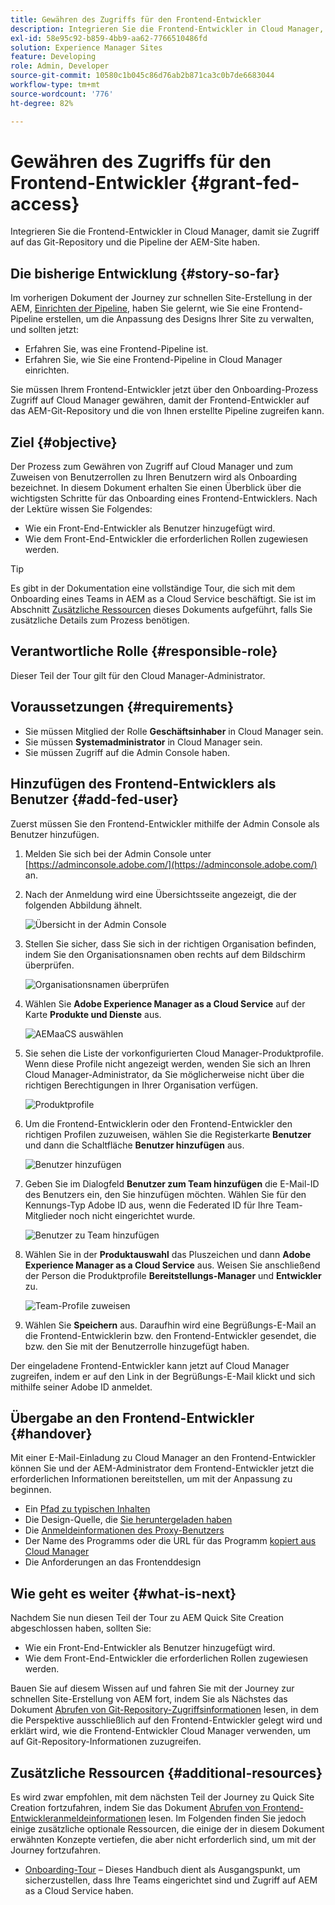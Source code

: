 ```yaml
---
title: Gewähren des Zugriffs für den Frontend-Entwickler
description: Integrieren Sie die Frontend-Entwickler in Cloud Manager, damit sie Zugriff auf das Git-Repository und die Pipeline der AEM-Site haben.
exl-id: 58e95c92-b859-4bb9-aa62-7766510486fd
solution: Experience Manager Sites
feature: Developing
role: Admin, Developer
source-git-commit: 10580c1b045c86d76ab2b871ca3c0b7de6683044
workflow-type: tm+mt
source-wordcount: '776'
ht-degree: 82%

---
```


# Gewähren des Zugriffs für den Frontend-Entwickler {#grant-fed-access}

Integrieren Sie die Frontend-Entwickler in Cloud Manager, damit sie Zugriff auf das Git-Repository und die Pipeline der AEM-Site haben.

## Die bisherige Entwicklung {#story-so-far}

Im vorherigen Dokument der Journey zur schnellen Site-Erstellung in der AEM, [Einrichten der Pipeline](pipeline-setup.md), haben Sie gelernt, wie Sie eine Frontend-Pipeline erstellen, um die Anpassung des Designs Ihrer Site zu verwalten, und sollten jetzt:

* Erfahren Sie, was eine Frontend-Pipeline ist.
* Erfahren Sie, wie Sie eine Frontend-Pipeline in Cloud Manager einrichten.

Sie müssen Ihrem Frontend-Entwickler jetzt über den Onboarding-Prozess Zugriff auf Cloud Manager gewähren, damit der Frontend-Entwickler auf das AEM-Git-Repository und die von Ihnen erstellte Pipeline zugreifen kann.

## Ziel {#objective}

Der Prozess zum Gewähren von Zugriff auf Cloud Manager und zum Zuweisen von Benutzerrollen zu Ihren Benutzern wird als Onboarding bezeichnet. In diesem Dokument erhalten Sie einen Überblick über die wichtigsten Schritte für das Onboarding eines Frontend-Entwicklers. Nach der Lektüre wissen Sie Folgendes:

* Wie ein Front-End-Entwickler als Benutzer hinzugefügt wird.
* Wie dem Front-End-Entwickler die erforderlichen Rollen zugewiesen werden.

>[!TIP]
>
>Es gibt in der Dokumentation eine vollständige Tour, die sich mit dem Onboarding eines Teams in AEM as a Cloud Service beschäftigt. Sie ist im Abschnitt [Zusätzliche Ressourcen](#additional-resources) dieses Dokuments aufgeführt, falls Sie zusätzliche Details zum Prozess benötigen.

## Verantwortliche Rolle {#responsible-role}

Dieser Teil der Tour gilt für den Cloud Manager-Administrator.

## Voraussetzungen {#requirements}

* Sie müssen Mitglied der Rolle **Geschäftsinhaber** in Cloud Manager sein.
* Sie müssen **Systemadministrator** in Cloud Manager sein.
* Sie müssen Zugriff auf die Admin Console haben.

## Hinzufügen des Frontend-Entwicklers als Benutzer {#add-fed-user}

Zuerst müssen Sie den Frontend-Entwickler mithilfe der Admin Console als Benutzer hinzufügen.

1. Melden Sie sich bei der Admin Console unter [https://adminconsole.adobe.com/](https://adminconsole.adobe.com/) an.

1. Nach der Anmeldung wird eine Übersichtsseite angezeigt, die der folgenden Abbildung ähnelt.

   ![Übersicht in der Admin Console](assets/admin-console.png)

1. Stellen Sie sicher, dass Sie sich in der richtigen Organisation befinden, indem Sie den Organisationsnamen oben rechts auf dem Bildschirm überprüfen.

   ![Organisationsnamen überprüfen](assets/correct-org.png)

1. Wählen Sie **Adobe Experience Manager as a Cloud Service** auf der Karte **Produkte und Dienste** aus.

   ![AEMaaCS auswählen](assets/select-aemaacs.png)

1. Sie sehen die Liste der vorkonfigurierten Cloud Manager-Produktprofile. Wenn diese Profile nicht angezeigt werden, wenden Sie sich an Ihren Cloud Manager-Administrator, da Sie möglicherweise nicht über die richtigen Berechtigungen in Ihrer Organisation verfügen.

   ![Produktprofile](assets/product-profiles.png)

1. Um die Frontend-Entwicklerin oder den Frontend-Entwickler den richtigen Profilen zuzuweisen, wählen Sie die Registerkarte **Benutzer** und dann die Schaltfläche **Benutzer hinzufügen** aus.

   ![Benutzer hinzufügen](assets/add-user.png)

1. Geben Sie im Dialogfeld **Benutzer zum Team hinzufügen** die E-Mail-ID des Benutzers ein, den Sie hinzufügen möchten. Wählen Sie für den Kennungs-Typ Adobe ID aus, wenn die Federated ID für Ihre Team-Mitglieder noch nicht eingerichtet wurde.

   ![Benutzer zu Team hinzufügen](assets/add-to-team.png)

1. Wählen Sie in der **Produktauswahl** das Pluszeichen und dann **Adobe Experience Manager as a Cloud Service** aus. Weisen Sie anschließend der Person die Produktprofile **Bereitstellungs-Manager** und **Entwickler** zu.

   ![Team-Profile zuweisen](assets/assign-team.png)

1. Wählen Sie **Speichern** aus. Daraufhin wird eine Begrüßungs-E-Mail an die Frontend-Entwicklerin bzw. den Frontend-Entwickler gesendet, die bzw. den Sie mit der Benutzerrolle hinzugefügt haben.

Der eingeladene Frontend-Entwickler kann jetzt auf Cloud Manager zugreifen, indem er auf den Link in der Begrüßungs-E-Mail klickt und sich mithilfe seiner Adobe ID anmeldet.

## Übergabe an den Frontend-Entwickler {#handover}

Mit einer E-Mail-Einladung zu Cloud Manager an den Frontend-Entwickler können Sie und der AEM-Administrator dem Frontend-Entwickler jetzt die erforderlichen Informationen bereitstellen, um mit der Anpassung zu beginnen.

* Ein [Pfad zu typischen Inhalten](#example-page)
* Die Design-Quelle, die [Sie heruntergeladen haben](#download-theme)
* Die [Anmeldeinformationen des Proxy-Benutzers](#proxy-user)
* Der Name des Programms oder die URL für das Programm [kopiert aus Cloud Manager](pipeline-setup.md#login)
* Die Anforderungen an das Frontenddesign

## Wie geht es weiter {#what-is-next}

Nachdem Sie nun diesen Teil der Tour zu AEM Quick Site Creation abgeschlossen haben, sollten Sie:

* Wie ein Front-End-Entwickler als Benutzer hinzugefügt wird.
* Wie dem Front-End-Entwickler die erforderlichen Rollen zugewiesen werden.

Bauen Sie auf diesem Wissen auf und fahren Sie mit der Journey zur schnellen Site-Erstellung von AEM fort, indem Sie als Nächstes das Dokument [Abrufen von Git-Repository-Zugriffsinformationen](retrieve-access.md) lesen, in dem die Perspektive ausschließlich auf den Frontend-Entwickler gelegt wird und erklärt wird, wie die Frontend-Entwickler Cloud Manager verwenden, um auf Git-Repository-Informationen zuzugreifen.

## Zusätzliche Ressourcen {#additional-resources}

Es wird zwar empfohlen, mit dem nächsten Teil der Journey zu Quick Site Creation fortzufahren, indem Sie das Dokument [Abrufen von Frontend-Entwickleranmeldeinformationen](retrieve-access.md) lesen. Im Folgenden finden Sie jedoch einige zusätzliche optionale Ressourcen, die einige der in diesem Dokument erwähnten Konzepte vertiefen, die aber nicht erforderlich sind, um mit der Journey fortzufahren.

* [Onboarding-Tour](/help/journey-onboarding/overview.md) – Dieses Handbuch dient als Ausgangspunkt, um sicherzustellen, dass Ihre Teams eingerichtet sind und Zugriff auf AEM as a Cloud Service haben.
